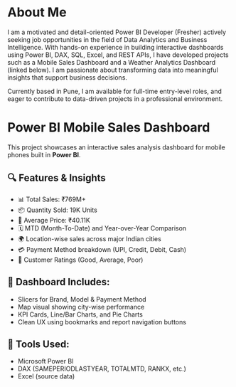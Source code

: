 # About Me
I am a motivated and detail-oriented Power BI Developer (Fresher) actively seeking job opportunities in the field of Data Analytics and Business Intelligence. With hands-on experience in building interactive dashboards using Power BI, DAX, SQL, Excel, and REST APIs, I have developed projects such as a Mobile Sales Dashboard and a Weather Analytics Dashboard (linked below). I am passionate about transforming data into meaningful insights that support business decisions.

Currently based in Pune, I am available for full-time entry-level roles, and eager to contribute to data-driven projects in a professional environment.



# Power BI Mobile Sales Dashboard

This project showcases an interactive sales analysis dashboard for mobile phones built in **Power BI**.

## 🔍 Features & Insights
- 📊 Total Sales: ₹769M+
- 📦 Quantity Sold: 19K Units
- 💸 Average Price: ₹40.11K
- 🗓️ MTD (Month-To-Date) and Year-over-Year Comparison
- 🌍 Location-wise sales across major Indian cities
- 💳 Payment Method breakdown (UPI, Credit, Debit, Cash)
- 🌟 Customer Ratings (Good, Average, Poor)

## 📂 Dashboard Includes:
- Slicers for Brand, Model & Payment Method
- Map visual showing city-wise performance
- KPI Cards, Line/Bar Charts, and Pie Charts
- Clean UX using bookmarks and report navigation buttons

## 🔧 Tools Used:
- Microsoft Power BI
- DAX (SAMEPERIODLASTYEAR, TOTALMTD, RANKX, etc.)
- Excel (source data)


